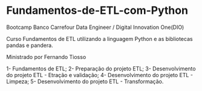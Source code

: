 # Fundamentos-de-ETL-com-Python

Bootcamp Banco Carrefour Data Engineer / Digital Innovation One(DIO)

Curso Fundamentos de ETL utilizando a linguagem Python e as bibliotecas pandas e pandera.

Ministrado por Fernando Tiosso

1- Fundamentos de ETL;
2- Preparação do projeto ETL;
3- Desenvolvimento do projeto ETL - Etração e validação;
4- Desenvolvimento do projeto ETL - Limpeza;
5- Desenvolvimento do projeto ETL - Transformação.
